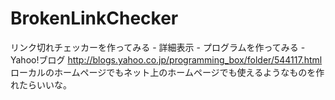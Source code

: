# BrokenLinkChecker
リンク切れチェッカーを作ってみる - 詳細表示 - プログラムを作ってみる - Yahoo!ブログ
http://blogs.yahoo.co.jp/programming_box/folder/544117.html
ローカルのホームページでもネット上のホームページでも使えるようなものを作れたらいいな。
